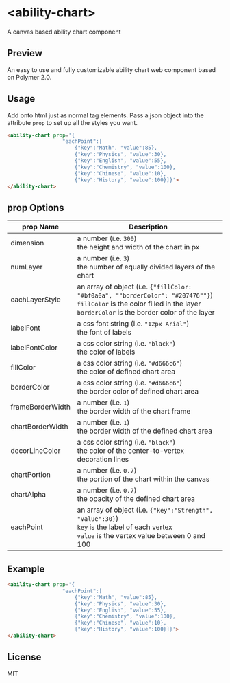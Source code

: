 # \<ability-chart\>

A canvas based ability chart component

## Preview
An easy to use and fully customizable ability chart web component based on Polymer 2.0.

## Usage
Add onto html just as normal tag elements. Pass a json object into the attribute `prop` to set up all the styles you want.

```html
<ability-chart prop='{
                  "eachPoint":[
	                  {"key":"Math", "value":85},
	                  {"key":"Physics", "value":30},
	                  {"key":"English", "value":55},
	                  {"key":"Chemistry", "value":100},
	                  {"key":"Chinese", "value":10},
	                  {"key":"History", "value":100}]}'>               	
</ability-chart>
```
## prop Options

prop Name | Description
--- | --- 
dimension | a number (i.e. `300`)<br>the height and width of the chart in px
numLayer | a number (i.e. `3`)<br>the number of equally divided layers of the chart
eachLayerStyle | an array of object (i.e. `{"fillColor: "#bf0a0a", ""borderColor": "#207476""}`)<br>`fillColor` is the color filled in the layer<br>`borderColor` is the border color of the layer
labelFont | a css font string (i.e. `"12px Arial"`)<br>the font of labels
labelFontColor | a css color string (i.e. `"black"`)<br>the color of labels
fillColor | a css color string (i.e. `"#d666c6"`)<br>the color of defined chart area
borderColor | a css color string (i.e. `"#d666c6"`)<br>the border color of defined chart area
frameBorderWidth | a number (i.e. `1`)<br>the border width of the chart frame
chartBorderWidth | a number (i.e. `1`)<br>the border width of the defined chart area
decorLineColor | a css color string (i.e. `"black"`)<br>the color of the center-to-vertex decoration lines
chartPortion | a number (i.e. `0.7`)<br>the portion of the chart within the canvas
chartAlpha | a number (i.e. `0.7`)<br>the opacity of the defined chart area
eachPoint | an array of object (i.e. `{"key":"Strength", "value":30}`)<br>`key` is the label of each vertex<br>`value` is the vertex value between 0 and 100

## Example
<!--
```
<custom-element-demo>
  <template>
    <link rel="import" href="ability-chart.html">
    <next-code-block></next-code-block>
  </template>
</custom-element-demo>
```
-->
```html
<ability-chart prop='{
                  "eachPoint":[
	                  {"key":"Math", "value":85},
	                  {"key":"Physics", "value":30},
	                  {"key":"English", "value":55},
	                  {"key":"Chemistry", "value":100},
	                  {"key":"Chinese", "value":10},
	                  {"key":"History", "value":100}]}'>               	
</ability-chart>
```
## License
MIT